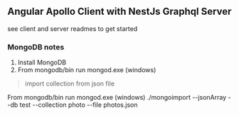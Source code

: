 ## Angular Apollo Client with NestJs Graphql Server

see client and server readmes to get started

### MongoDB notes

1. Install MongoDB
2. From mongodb/bin run mongod.exe (windows) 

> import collection from json file

From mongodb/bin run mongod.exe (windows) 
./mongoimport --jsonArray --db test --collection photo --file photos.json
